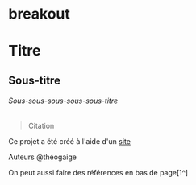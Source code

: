 # breakout

# Titre
## Sous-titre
###### Sous-sous-sous-sous-sous-titre

> Citation

Ce projet a été créé à l'aide d'un [site](https://fr.wikipedia.org/)

Auteurs @théogaige

On peut aussi faire des références en bas de page[1^]

[^1]: Bas de page
